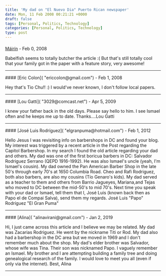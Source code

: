 ```yaml
---
title: 'My dad on "El Nuevo Dia" Puerto Rican newspaper'
date: Mon, 11 Feb 2008 00:21:21 +0000
draft: false
tags: [Personal, Politics, Technology]
categories: [Personal, Politics, Technology]
type: post
---
```



#### 
[Máirín](http://mihmo.livejournal.com "mairin@gmail.com") - <time datetime="2008-02-10 22:33:06">Feb 0, 2008</time>

Babelfish seems to totally butcher the article :( But that's still totally cool that your family got in the paper with a feature story, very awesome!
<hr />
#### 
[Eric Colon]( "ericcolon@gmail.com") - <time datetime="2008-02-11 08:51:27">Feb 1, 2008</time>

Hey that's Tio Chu!! :) I would've never known, I don't follow local papers.
<hr />
#### 
[Lou Gatti]( "3029@comcast.net") - <time datetime="2009-04-24 10:38:11">Apr 5, 2009</time>

I knew your father back in the old days. Please say hello to him. I see Ismael often and he keeps me up to date. Thanks....Lou Gatti
<hr />
#### 
[José Luis Rodríguez]( "elgranpuma@hotmail.com") - <time datetime="2012-02-13 17:39:38">Feb 1, 2012</time>

Hello Jesus I was revisiting info on barbershops in DC and found your blog. My interest was triggered by a recent article in the Post regarding the Capitol Barbershop. In my search I found the old article regarding your dad and others. My dad was one of the first boricua barbers in DC: Salvador Rodriguez Serrano (QEPD 1916-1992). He was also Ismael's uncle (yeah, I'm Ismael's cousin). My dad owned the Pan American Barber Shop in the late 50's through early 70's at 1650 Columbia Road. Cheo and Rafi Rodriguez, both also barbers, are also my cousins (Tío Genaro's kids). My dad served as a teacher to them and others from Barrio Jagueyes, Mariana,and Tejas who moved to DC between the mid-50's to mid 70's. Next time you speak with your dad or Ismael, tell them that I, José Luis (known back then as Papo el de Compai Salva), send them my regards. José Luis "Papo" Rodríguez "El Gran Puma"
<hr />
#### 
[Alina]( "alinavirani@gmail.com") - <time datetime="2019-01-29 12:12:46">Jan 2, 2019</time>

Hi, I just came across this article and I believe we may be related. My dad was Zacarias Rodriguez. He went by the nickname Titi or Rod. My dad also had a barbershop in the DC area but we moved in 1969 and I don't remember much about the shop. My dad's elder brother was Salvador, whose wife was Tina. Their son was nicknamed Papo. I vaguely remember an Ismael. My brother and I are attempting building a family tree and doing genealogical research of the family. I would love to meet you all (even if only via the internet). Best, Alina
<hr />

